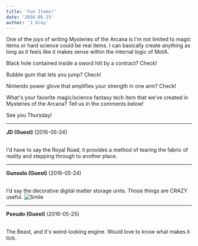 ```yaml
---
title: 'Fun Items!'
date: '2016-05-23'
author: 'J Gray'
---
```


<p>One of the joys of writing Mysteries of the Arcana is I'm not limited to magic items or hard science could be real items. I can basically create anything as long as it feels like it makes sense within the internal logic of MotA.</p><p>Black hole contained inside a sword hilt by a contract? Check!</p><p>Bubble gum that lets you jump? Check!</p><p>Nintendo power glove that amplifies your strength in one arm? Check!</p><p>What's your favorite magic/science fantasy tech item that we've created in Mysteries of the Arcana? Tell us in the comments below!</p><p>See you Thursday!</p>

---
**JD (Guest)** (2016-05-24)

<br> I'd have to say the Royal Road, it provides a method of tearing the fabric of reality and stepping through to another place.<br>

---
**Gunsolo (Guest)** (2016-05-24)

<br> I'd say the decorative digital matter storage units. Those things are CRAZY useful. <img src="/smilies/smile.gif" alt="Smile" border="0"><br>

---
**Pseudo (Guest)** (2016-05-25)

<br> The Beast, and it's weird-looking engine. Would love to know what makes it tick.<br>

